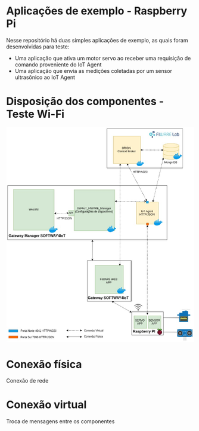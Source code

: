 # Aplicações de exemplo - Raspberry Pi 
Nesse repositório há duas simples aplicações de exemplo, as quais foram desenvolvidas para teste: 
 * Uma aplicação que ativa um motor servo ao receber uma requisição de comando proveniente do IoT Agent
 * Uma aplicação que envia as medições coletadas por um sensor ultrasônico ao IoT Agent

# Disposição dos componentes - Teste Wi-Fi
![](/FIWARE/ThingsApps_Raspberrypi_WIFI/Docs/images/Disposição_dos_Componentes-WiFi.jpg)
# Conexão física
Conexão de rede
# Conexão virtual
Troca de mensagens entre os componentes
